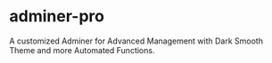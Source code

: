 # adminer-pro
A customized Adminer for Advanced Management with Dark Smooth Theme and more Automated Functions.
